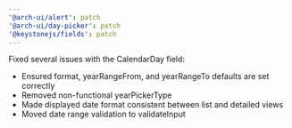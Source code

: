 ```yaml
---
'@arch-ui/alert': patch
'@arch-ui/day-picker': patch
'@keystonejs/fields': patch
---
```


Fixed several issues with the CalendarDay field:

- Ensured format, yearRangeFrom, and yearRangeTo defaults are set correctly
- Removed non-functional yearPickerType
- Made displayed date format consistent between list and detailed views
- Moved date range validation to validateInput
